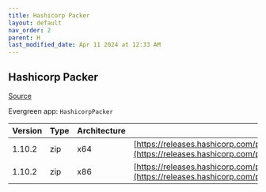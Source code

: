 ```yaml
---
title: Hashicorp Packer
layout: default
nav_order: 2
parent: H
last_modified_date: Apr 11 2024 at 12:33 AM
---
```


## Hashicorp Packer

[Source](https://packer.io/)

Evergreen app: `HashicorpPacker`

| Version | Type | Architecture | URI                                                                                                                                                          |
| ------- | ---- | ------------ | ------------------------------------------------------------------------------------------------------------------------------------------------------------ |
| 1.10.2  | zip  | x64          | [https://releases.hashicorp.com/packer/1.10.2/packer_1.10.2_windows_amd64.zip](https://releases.hashicorp.com/packer/1.10.2/packer_1.10.2_windows_amd64.zip) |
| 1.10.2  | zip  | x86          | [https://releases.hashicorp.com/packer/1.10.2/packer_1.10.2_windows_386.zip](https://releases.hashicorp.com/packer/1.10.2/packer_1.10.2_windows_386.zip)     |
